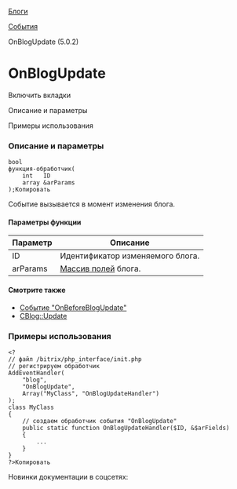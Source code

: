 [Блоги](/api_help/blogs/index.php)

[События](/api_help/blogs/events/index.php)

OnBlogUpdate (5.0.2)

OnBlogUpdate
============

Включить вкладки

Описание и параметры

Примеры использования

### Описание и параметры

```
bool
функция-обработчик(
	int   ID
	array &arParams 
);Копировать
```

Событие вызывается в момент изменения блога.

#### Параметры функции

| Параметр | Описание |
| --- | --- |
| ID | Идентификатор изменяемого блога. |
| arParams | [Массив полей](/api_help/blogs/fields.php#blog) блога. |

#### Смотрите также

* [Событие "OnBeforeBlogUpdate"](/api_help/blogs/events/onbeforeblogupdate.php)
* [CBlog::Update](/api_help/blogs/classes/cblog/update.php)

### Примеры использования

```
<?
// файл /bitrix/php_interface/init.php
// регистрируем обработчик
AddEventHandler(
	"blog", 
	"OnBlogUpdate", 
	Array("MyClass", "OnBlogUpdateHandler")
);
class MyClass
{
	// создаем обработчик события "OnBlogUpdate"
	public static function OnBlogUpdateHandler($ID, &$arFields)
	{
		...
	}
}
?>Копировать
```

Новинки документации в соцсетях: